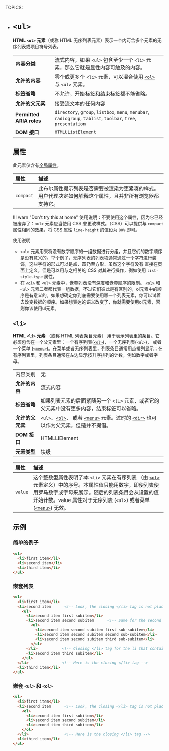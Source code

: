 TOPICS: <ul>
        <li>

# `<ul>`

**HTML `<ul>` 元素**（或称 HTML 无序列表元素）表示一个内可含多个元素的无序列表或项目符号列表。

|  |  |
| :-- | :-- |
| **内容分类** | 流式内容，如果 `<ul>` 包含至少一个 `<li>` 元素，那么它就是显性内容可触及的内容。|
| **允许的内容** | 零个或更多个 `<li>` 元素，可以混合使用 [`<ol>`](/zh-hans/webfrontend/<ol>) 与 `<ul>` 元素。|
| **标签省略** | 不允许，开始标签和结束标签都不能省略。|
| **允许的父元素** | 接受流文本的任何内容 |
| **Permitted ARIA roles** | `directory`, `group`, `listbox`, `menu`, `menubar`, `radiogroup`, `tablist`, `toolbar`, `tree`, `presentation` |
| **DOM 接口** | `HTMLUListElement` |

## 属性

此元素仅含有[全局属性](/zh-hans/webfrontend/HTML_Global_Attributes)。

| 属性 | 描述 |
| :-- | :-- |
| `compact` |  此布尔属性提示列表是否需要被渲染为更紧凑的样式。用户代理决定如何解释这个属性，且并非所有浏览器都支持它。|

!!! warn "Don't try this at home"
    使用说明：不要使用这个属性，因为它已经被废弃了：`<ul>` 元素应当使用 CSS 来更改样式。（CSS）可以提供与 `compact` 属性相同的效果，将  CSS
    属性 `line-height` 的值设为 `80%` 即可。

使用说明

- `<ul>` 元素用来将没有数字顺序的一组数据进行分组，并且它们的数字顺序是没有意义的。举个例子，无序列表的列表项通常通过一个字符进行装饰，这些字符的形式可以是点，圆乃至方形．虽然这个字符没有
直接在页面上定义，但是可以用与之相关的 CSS 对其进行操作，例如使用 `list-style-type` 属性。
- 在 [`<ol>`](/zh-hans/webfrontend/<ol>) 和 `<ul>` 元素中，嵌套列表没有深度和嵌套顺序的限制。
[`<ol>`](/zh-hans/webfrontend/<ol>) 和 `<ul>` 元素二者都代表一组数据，不过它们彼此是有区别的，ol元素中的顺序是有意义的。如果想确定你到底需要使用哪一个列表元素，你可以试着去改变数据的顺序。如果想表达的语义改变了，你就需要使用ol元素，否则你该使用ul元素。

## `<li>`

**HTML `<li>` 元素** （或称 HTML 列表条目元素） 用于表示列表里的条目。它必须包含在一个父元素里：一个有序列表([`<ol>`](/zh-hans/webfrontend/<ol>))，一个无序列表(`<ul>`)，
或者一个菜单 ([`<menu>`](/zh-hans/webfrontend/<menu>))。在菜单或者无序列表里，列表条目通常用点排列显示；在有序列表里，列表条目通常在左边显示按升序排列的计数，例如数字或者字母。

|  |  |
| :-- | :-- |
| 内容类别 | 无 |
| **允许的内容** | 流式内容 |
| **标签省略** | 如果列表元素的后面紧随另一个 `<li>` 元素，或者它的父元素中没有更多内容，结束标签可以省略。|
| **允许的父元素** | `<ul>`、[`<ol>`](/zh-hans/webfrontend/<ol>)、 或者 [`<menu>`](/zh-hans/webfrontend/<menu>) 元素。过时的 [`<dir>`](/zh-hans/webfrontend/<dir>) 也可以作为父元素，但是并不提倡。|
| **DOM 接口** | HTMLLIElement |
| **元素类型** | 块级 |

| 属性 | 描述 |
| :-- | :-- |
| `value` | 这个整数型属性表明了本 `<li>` 元素在有序列表 （由 [`<ol>`](/zh-hans/webfrontend/<ol>) 元素定义）中的序号。本属性值只能用数字，即使列表使用罗马数字或字母来展示。随后的列表条目会从设置的值开始计数。value 属性对于无序列表 (`<ul>`) 或者菜单 ([`<menu>`](/zh-hans/webfrontend/<menu>)) 无效。|

## 示例

### 简单的例子

```html
<ul>
  <li>first item</li>
  <li>second item</li>
  <li>third item</li>
</ul>
```

### 嵌套列表

```html
<ul>
  <li>first item</li>
  <li>second item      <!-- Look, the closing </li> tag is not placed here! -->
    <ul>
      <li>second item first subitem</li>
      <li>second item second subitem      <!-- Same for the second nested unordered list! -->
        <ul>
          <li>second item second subitem first sub-subitem</li>
          <li>second item second subitem second sub-subitem</li>
          <li>second item second subitem third sub-subitem</li>
        </ul>
      </li>           <!-- Closing </li> tag for the li that contains the third unordered list -->
      <li>second item third subitem</li>
    </ul>
  </li>               <!-- Here is the closing </li> tag -->
  <li>third item</li>
</ul>
```

### 嵌套 `<ul>` 和 `<ol>`

```html
<ul>
  <li>first item</li>
  <li>second item      <!-- Look, the closing </li> tag is not placed here! -->
    <ol>
      <li>second item first subitem</li>
      <li>second item second subitem</li>
      <li>second item third subitem</li>
    </ol>
  </li>                <!-- Here is the closing </li> tag -->
  <li>third item</li>
</ul>
```
